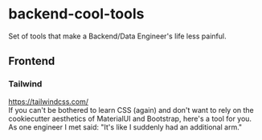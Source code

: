 # backend-cool-tools
Set of tools that make a Backend/Data Engineer's life less painful.


## Frontend

### Tailwind  
https://tailwindcss.com/  
If you can't be bothered to learn CSS (again) and don't want to rely on the cookiecutter aesthetics of MaterialUI and Bootstrap, here's a tool for you. As one engineer I met said: "It's like I suddenly had an additional arm."  
